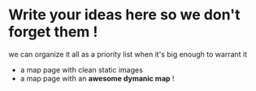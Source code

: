 # Write your ideas here so we don't forget them !

we can organize it all as a priority list when it's big enough to warrant it

- a map page with clean static images
- a map page with an **awesome dymanic map** !
